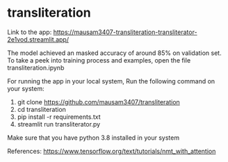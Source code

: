 # transliteration

Link to the app: https://mausam3407-transliteration-transliterator-2e1vod.streamlit.app/

The model achieved an masked accuracy of around 85% on validation set.
To take a peek into training process and examples, open the file transliteration.ipynb

For running the app in your local system, Run the following command on your system:
1. git clone https://github.com/mausam3407/transliteration
2. cd transliteration
3. pip install -r requirements.txt
4. streamlit run transliterator.py

Make sure that you have python 3.8 installed in your system

References:
    https://www.tensorflow.org/text/tutorials/nmt_with_attention
